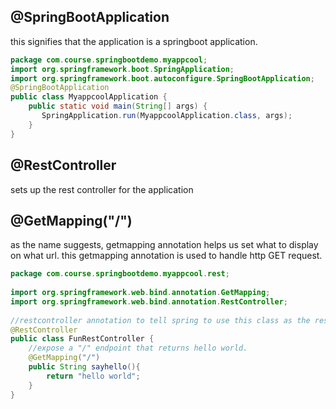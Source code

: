 ## @SpringBootApplication
this signifies that the application is a springboot application. 

``` java 
package com.course.springbootdemo.myappcool;  
import org.springframework.boot.SpringApplication;  
import org.springframework.boot.autoconfigure.SpringBootApplication;  
@SpringBootApplication  
public class MyappcoolApplication {  
    public static void main(String[] args) {  
       SpringApplication.run(MyappcoolApplication.class, args);  
    }  
}
```
## @RestController
sets up the rest controller for the application
## @GetMapping("/")
as the name suggests, getmapping annotation helps us set what to display on what url. 
this getmapping annotation is used to handle http GET request. 

```java
package com.course.springbootdemo.myappcool.rest;  
  
import org.springframework.web.bind.annotation.GetMapping;  
import org.springframework.web.bind.annotation.RestController;  
  
//restcontroller annotation to tell spring to use this class as the rest controller class.  
@RestController  
public class FunRestController {  
    //expose a "/" endpoint that returns hello world.  
    @GetMapping("/")  
    public String sayhello(){  
        return "hello world";  
    }  
}
```

## 
